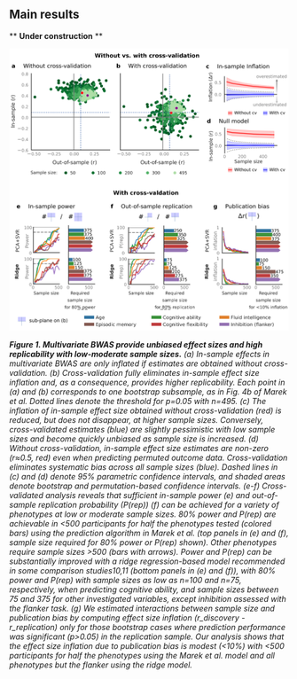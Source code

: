 ## Main results

** **Under construction** **

<img src="https://github.com/spisakt/BWAS_comment/blob/master/fig/main_fig.png" width="800">

***Figure 1. Multivariate BWAS provide unbiased effect sizes and high replicability with low-moderate sample sizes.***
*(a) In-sample effects in multivariate BWAS are only inflated if estimates are obtained without cross-validation. (b) Cross-validation fully eliminates in-sample effect size inflation and, as a consequence, provides higher replicability. Each point in (a) and (b) corresponds to one bootstrap subsample, as in Fig. 4b of Marek et al. Dotted lines denote the threshold for p=0.05 with n=495. (c) The inflation of in-sample effect size obtained without cross-validation (red) is reduced, but does not disappear, at higher sample sizes. Conversely, cross-validated estimates (blue) are slightly pessimistic with low sample sizes and become quickly unbiased as sample size is increased. (d) Without cross-validation, in-sample effect size estimates are non-zero (r≈0.5, red) even when predicting permuted outcome data. Cross-validation eliminates systematic bias across all sample sizes (blue).  Dashed lines in (c) and (d) denote 95% parametric confidence intervals, and shaded areas denote bootstrap and permutation-based confidence intervals. (e-f) Cross-validated analysis reveals that sufficient in-sample power (e) and out-of-sample replication probability (P(rep)) (f) can be achieved for a variety of phenotypes at low or moderate sample sizes. 80% power and P(rep) are achievable in <500 participants for half the phenotypes tested (colored bars) using the prediction algorithm in Marek et al. (top panels in (e) and (f), sample size required for 80% power or P(rep) shown). Other phenotypes require sample sizes >500 (bars with arrows). Power and P(rep) can be substantially improved with a ridge regression-based model recommended in some comparison studies10,11 (bottom panels in (e) and (f)), with 80% power and P(rep) with sample sizes as low as n=100 and n=75, respectively, when predicting cognitive ability, and sample sizes between 75 and 375 for other investigated variables, except inhibition assessed with the flanker task. (g) We estimated interactions between sample size and publication bias by computing effect size inflation (r_discovery - r_replication) only for those bootstrap cases where prediction performance was significant (p>0.05) in the replication sample. Our analysis shows that the effect size inflation due to publication bias is modest (<10%) with <500 participants for half the phenotypes using the Marek et al. model and all phenotypes but the flanker using the ridge model.*

